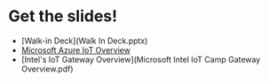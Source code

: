 # Get the slides!

- [Walk-in Deck](Walk In Deck.pptx)
- [Microsoft Azure IoT Overview](MicrosoftAzureIoTOverview.pptx)
- [Intel's IoT Gateway Overview](Microsoft Intel IoT Camp Gateway Overview.pdf)
